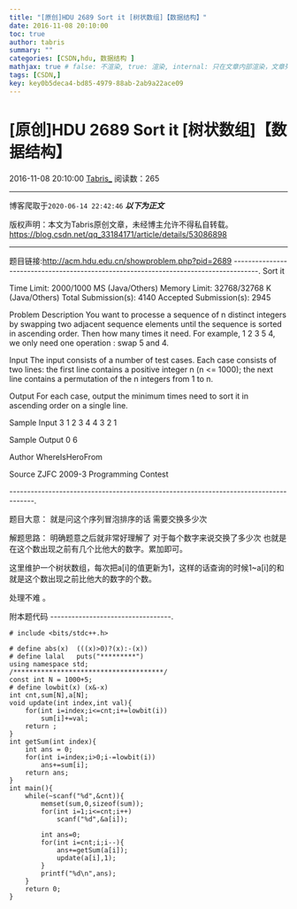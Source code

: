 ```yaml
---
title: "[原创]HDU 2689 Sort it [树状数组]【数据结构】"
date: 2016-11-08 20:10:00
toc: true
author: tabris
summary: ""
categories: [CSDN,hdu, 数据结构 ]
mathjax: true # false: 不渲染, true: 渲染, internal: 只在文章内部渲染，文章列表中不渲染
tags: [CSDN,]
key: key0b5deca4-bd85-4979-88ab-2ab9a22ace09
---
```


# [原创]HDU 2689 Sort it [树状数组]【数据结构】

2016-11-08 20:10:00  [Tabris_](https://me.csdn.net/qq_33184171) 阅读数：265

---

博客爬取于`2020-06-14 22:42:46`
***以下为正文***

版权声明：本文为Tabris原创文章，未经博主允许不得私自转载。
https://blog.csdn.net/qq_33184171/article/details/53086898

<!-- more -->

---

题目链接:http://acm.hdu.edu.cn/showproblem.php?pid=2689
-------------------------------------------------------------------------------------.
Sort it

Time Limit: 2000/1000 MS (Java/Others)    Memory Limit: 32768/32768 K (Java/Others)
Total Submission(s): 4140    Accepted Submission(s): 2945


Problem Description
You want to processe a sequence of n distinct integers by swapping two adjacent sequence elements until the sequence is sorted in ascending order. Then how many times it need.
For example, 1 2 3 5 4, we only need one operation : swap 5 and 4.
 

Input
The input consists of a number of test cases. Each case consists of two lines: the first line contains a positive integer n (n <= 1000); the next line contains a permutation of the n integers from 1 to n.
 

Output
For each case, output the minimum times need to sort it in ascending order on a single line.
 

Sample Input
3
1 2 3
4 
4 3 2 1 
 

Sample Output
0
6
 

Author
WhereIsHeroFrom
 

Source
ZJFC 2009-3 Programming Contest
 

-------------------------------------------------------------------------------------.

题目大意：
就是问这个序列冒泡排序的话 需要交换多少次

解题思路：
明确题意之后就非常好理解了
对于每个数字来说交换了多少次 也就是在这个数出现之前有几个比他大的数字。累加即可。

这里维护一个树状数组，每次把a[i]的值更新为1，这样的话查询的时候1~a[i]的和就是这个数出现之前比他大的数字的个数。

处理不难  。


附本题代码
----------------------------------.
```
# include <bits/stdc++.h>

# define abs(x)  (((x)>0)?(x):-(x))
# define lalal   puts("*********")
using namespace std;
/**************************************/
const int N = 1000+5;
# define lowbit(x) (x&-x)
int cnt,sum[N],a[N];
void update(int index,int val){
    for(int i=index;i<=cnt;i+=lowbit(i))
        sum[i]+=val;
    return ;
}
int getSum(int index){
    int ans = 0;
    for(int i=index;i>0;i-=lowbit(i))
        ans+=sum[i];
    return ans;
}
int main(){
    while(~scanf("%d",&cnt)){
        memset(sum,0,sizeof(sum));
        for(int i=1;i<=cnt;i++)
            scanf("%d",&a[i]);

        int ans=0;
        for(int i=cnt;i;i--){
            ans+=getSum(a[i]);
            update(a[i],1);
        }
        printf("%d\n",ans);
    }
    return 0;
}

```